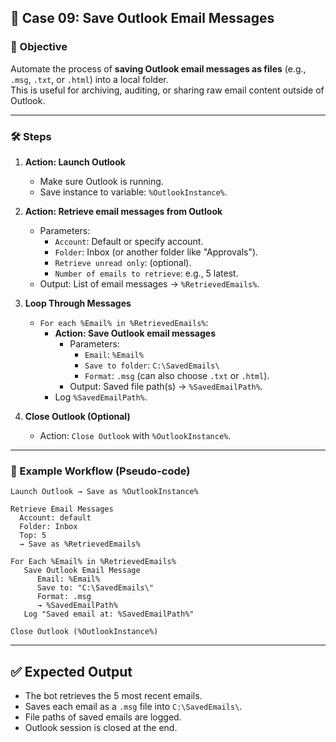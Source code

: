 ## 🔹 Case 09: Save Outlook Email Messages

### 🎯 Objective
Automate the process of **saving Outlook email messages as files** (e.g., `.msg`, `.txt`, or `.html`) into a local folder.  
This is useful for archiving, auditing, or sharing raw email content outside of Outlook.

---

### 🛠️ Steps

1. **Action: Launch Outlook**
   - Make sure Outlook is running.  
   - Save instance to variable: `%OutlookInstance%`.

2. **Action: Retrieve email messages from Outlook**
   - Parameters:
     - `Account`: Default or specify account.
     - `Folder`: Inbox (or another folder like "Approvals").
     - `Retrieve unread only`: (optional).
     - `Number of emails to retrieve`: e.g., 5 latest.
   - Output: List of email messages → `%RetrievedEmails%`.

3. **Loop Through Messages**
   - `For each %Email% in %RetrievedEmails%`:
     - **Action: Save Outlook email messages**
       - Parameters:  
         - `Email`: `%Email%`  
         - `Save to folder`: `C:\SavedEmails\`  
         - `Format`: `.msg` (can also choose `.txt` or `.html`).  
       - Output: Saved file path(s) → `%SavedEmailPath%`.  
     - Log `%SavedEmailPath%`.

4. **Close Outlook (Optional)**
   - Action: `Close Outlook` with `%OutlookInstance%`.

---

### 📂 Example Workflow (Pseudo-code)
```plaintext
Launch Outlook → Save as %OutlookInstance%

Retrieve Email Messages
  Account: default
  Folder: Inbox
  Top: 5
  → Save as %RetrievedEmails%

For Each %Email% in %RetrievedEmails%
   Save Outlook Email Message
      Email: %Email%
      Save to: "C:\SavedEmails\"
      Format: .msg
      → %SavedEmailPath%
   Log "Saved email at: %SavedEmailPath%"

Close Outlook (%OutlookInstance%)
```

---

## ✅ Expected Output
- The bot retrieves the 5 most recent emails.
- Saves each email as a `.msg` file into `C:\SavedEmails\`.
- File paths of saved emails are logged.
- Outlook session is closed at the end.
